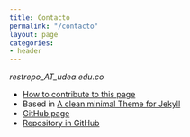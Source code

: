 ```yaml
---
title: Contacto
permalink: "/contacto"
layout: page
categories:
- header
---
```


_restrepo_AT_udea.edu.co_

* [How to contribute to this page](https://bit.ly/InstitutoDeFisica)
* Based in [A clean minimal Theme for Jekyll](http://pranavrajs.github.io/swift/)
* [GitHub page](https://institutodefisica.github.io/)
* [Repository in GitHub](https://github.com/institutodefisica/institutodefisica.github.io)
